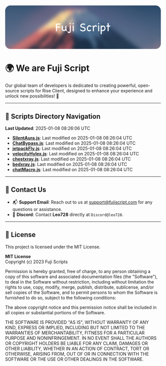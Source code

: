 ![Banner](.github/b.webp)

# 🌍 **We are Fuji Script**

Our global team of developers is dedicated to creating powerful, open-source scripts for Rise Client, designed to enhance your experience and unlock new possibilities! 🌟

---
<!-- SCRIPTS_NAVIGATION_START -->
## 📂 **Scripts Directory Navigation**

**Last Updated**: 2025-01-08 08:26:06 UTC

- **[SilentAura.js](scripts/SilentAura.js)**: Last modified on 2025-01-08 08:26:04 UTC
- **[ChatBypass.js](scripts/ChatBypass.js)**: Last modified on 2025-01-08 08:26:04 UTC
- **[jetpackFly.js](scripts/jetpackFly.js)**: Last modified on 2025-01-08 08:26:04 UTC
- **[velocityHylex.js](scripts/velocityHylex.js)**: Last modified on 2025-01-08 08:26:04 UTC
- **[chestxray.js](scripts/chestxray.js)**: Last modified on 2025-01-08 08:26:04 UTC
- **[bedxray.js](scripts/bedxray.js)**: Last modified on 2025-01-08 08:26:04 UTC
- **[chatMacro.js](scripts/chatMacro.js)**: Last modified on 2025-01-08 08:26:04 UTC

<!-- SCRIPTS_NAVIGATION_END -->

---

## 💬 **Contact Us**  
- 📬 **Support Email**: Reach out to us at [support@fujiscript.com](mailto:support@fujiscript.com) for any questions or assistance.  
- 💬 **Discord**: Contact **Leo728** directly at `Discord@leo728`.

---

## 📜 **License**

This project is licensed under the MIT License.  

**MIT License**  
Copyright (c) 2023 Fuji Scripts  

Permission is hereby granted, free of charge, to any person obtaining a copy of this software and associated documentation files (the "Software"), to deal in the Software without restriction, including without limitation the rights to use, copy, modify, merge, publish, distribute, sublicense, and/or sell copies of the Software, and to permit persons to whom the Software is furnished to do so, subject to the following conditions:  

The above copyright notice and this permission notice shall be included in all copies or substantial portions of the Software.  

THE SOFTWARE IS PROVIDED "AS IS", WITHOUT WARRANTY OF ANY KIND, EXPRESS OR IMPLIED, INCLUDING BUT NOT LIMITED TO THE WARRANTIES OF MERCHANTABILITY, FITNESS FOR A PARTICULAR PURPOSE AND NONINFRINGEMENT. IN NO EVENT SHALL THE AUTHORS OR COPYRIGHT HOLDERS BE LIABLE FOR ANY CLAIM, DAMAGES OR OTHER LIABILITY, WHETHER IN AN ACTION OF CONTRACT, TORT OR OTHERWISE, ARISING FROM, OUT OF OR IN CONNECTION WITH THE SOFTWARE OR THE USE OR OTHER DEALINGS IN THE SOFTWARE.  
